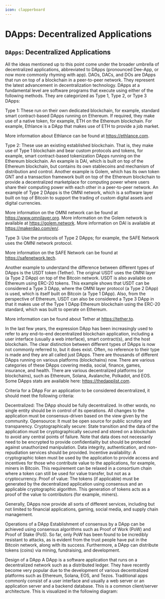 ```yaml
---
icon: clapperboard
---
```


# DApps: Decentralized Applications

## `DApps`: Decentralized Applications

All the ideas mentioned up to this point come under the broader umbrella of decentralized applications, abbreviated to DApps (pronounced Dee-App, or now more commonly rhyming with app). DAOs, DACs, and DOs are DApps that run on top of a blockchain in a peer-to-peer network. They represent the latest advancement in decentralization technology. DApps at a fundamental level are software programs that execute using either of the following methods. They are categorized as Type 1, Type 2, or Type 3 DApps:

Type 1: These run on their own dedicated blockchain, for example, standard smart contract-based DApps running on Ethereum. If required, they make use of a native token, for example, ETH on the Ethereum blockchain. For example, Ethlance is a DApp that makes use of ETH to provide a job market.

More information about Ethlance can be found at https://ethlance.com.

Type 2: These use an existing established blockchain. That is, they make use of Type 1 blockchain and bear custom protocols and tokens, for example, smart contract-based tokenization DApps running on the Ethereum blockchain. An example is DAI, which is built on top of the Ethereum blockchain, but contains its own stablecoins and mechanism of distribution and control. Another example is Golem, which has its own token GNT and a transaction framework built on top of the Ethereum blockchain to provide a decentralized marketplace for computing power where users share their computing power with each other in a peer-to-peer network. An example of Type 2 DApps is the OMNI network, which is a software layer built on top of Bitcoin to support the trading of custom digital assets and digital currencies.

More information on the OMNI network can be found at https://www.omnilayer.org. More information on the Golem network is available at https://golem.network. More information on DAI is available at https://makerdao.com/en/.

Type 3: Use the protocols of Type 2 DApps; for example, the SAFE Network uses the OMNI network protocol.

More information on the SAFE Network can be found at https://safenetwork.tech.

Another example to understand the difference between different types of DApps is the USDT token (Tether). The original USDT uses the OMNI layer (a Type 2 DApp) on top of the Bitcoin network. USDT is also available on Ethereum using ERC-20 tokens. This example shows that USDT can be considered a Type 3 DApp, where the OMNI layer protocol (a Type 2 DApp) is used, which is itself built on Bitcoin (a Type 1 DApp). Also, from the perspective of Ethereum, USDT can also be considered a Type 3 DApp in that it makes use of the Type 1 DApp Ethereum blockchain using the ERC-20 standard, which was built to operate on Ethereum.

More information can be found about Tether at https://tether.to.

In the last few years, the expression DApp has been increasingly used to refer to any end-to-end decentralized blockchain application, including a user interface (usually a web interface), smart contract(s), and the host blockchain. The clear distinction between different types of DApps is now not commonly referred to, but it does exist. Often, no reference to their type is made and they are all called just DApps. There are thousands of different DApps running on various platforms (blockchains) now. There are various categories of these DApps covering media, social, finance, games, insurance, and health. There are various decentralized platforms (or blockchains), such as Ethereum, Solana, Avalanche, Polkadot, and EOS. Some DApps stats are available here: https://thedapplist.com.







Criteria for a DApp For an application to be considered decentralized, it should meet the following criteria:

Decentralized: The DApp should be fully decentralized. In other words, no single entity should be in control of its operations. All changes to the application must be consensus-driven based on the view given by the community. Opensource: It must be open source for public scrutiny and transparency. Cryptographically secure: State transition and the data of the application must be cryptographically secured and stored on a blockchain to avoid any central points of failure. Note that data does not necessarily need to be encrypted to provide confidentiality but should be protected against unauthorized manipulation. Data integrity, authentication, and non-repudiation services should be provided. Incentive availability: A cryptographic token must be used by the application to provide access and incentives for those who contribute value to the applications, for example, miners in Bitcoin. This requirement can be relaxed in a consortium chain where a token can still be used for value transfer, but not as a cryptocurrency. Proof of value: The tokens (if applicable) must be generated by the decentralized application using consensus and an applicable cryptographic algorithm. This generation of tokens acts as a proof of the value to contributors (for example, miners).

Generally, DApps now provide all sorts of different services, including but not limited to financial applications, gaming, social media, and supply chain management.





Operations of a DApp Establishment of consensus by a DApp can be achieved using consensus algorithms such as Proof of Work (PoW) and Proof of Stake (PoS). So far, only PoW has been found to be incredibly resistant to attacks, as is evident from the trust people have put in the Bitcoin network, along with its success. Furthermore, a DApp can distribute tokens (coins) via mining, fundraising, and development.&#x20;





Design of a DApp A DApp is a software application that runs on a decentralized network such as a distributed ledger. They have recently become very popular due to the development of various decentralized platforms such as Ethereum, Solana, EOS, and Tezos. Traditional apps commonly consist of a user interface and usually a web server or an application server and a backend database. This is a common client/server architecture. This is visualized in the following diagram:
